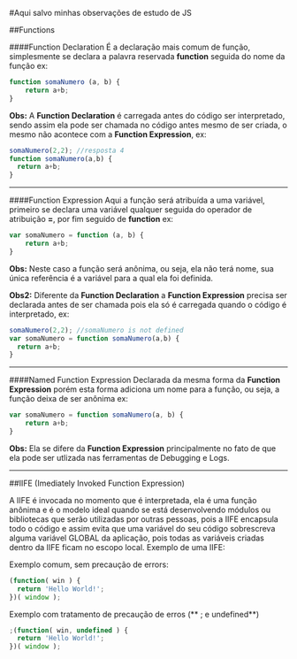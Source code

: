 #Aqui salvo minhas observações de estudo de JS


##Functions

####Function Declaration
É a declaração mais comum de função, simplesmente se declara a palavra reservada **function** seguida do nome da função ex:

```javascript
function somaNumero (a, b) {
	return a+b;
}
```

**Obs:** A **Function Declaration** é carregada antes do código ser interpretado, sendo assim ela pode ser chamada no código antes mesmo de ser criada, o mesmo não acontece com a **Function Expression**, ex:

```javascript
somaNumero(2,2); //resposta 4
function somaNumero(a,b) {
  return a+b;
}
``` 

----------------

####Function Expression
Aqui a função será atribuída a uma variável, primeiro se declara uma variável qualquer seguida do operador de atribuição   **=**,  por fim seguido de **function** ex:

```javascript
var somaNumero = function (a, b) {
	return a+b;
}
``` 

**Obs:** Neste caso a função será anônima, ou seja, ela não terá nome, sua única referência é a variável para a qual ela foi definida.

**Obs2:** Diferente da **Function Declaration** a **Function Expression** precisa ser declarada antes de ser chamada pois ela só é carregada quando o código é interpretado, ex:

```javascript
somaNumero(2,2); //somaNumero is not defined
var somaNumero = function somaNumero(a,b) {
  return a+b;
}
``` 

----------------


####Named Function Expression
Declarada da mesma forma da **Function Expression** porém esta forma adiciona um nome para a função, ou seja, a função deixa de ser anônima ex:

```javascript
var somaNumero = function somaNumero(a, b) {
	return a+b;
}
``` 

**Obs:** Ela se difere da **Function Expression** principalmente no fato de que ela pode ser utlizada nas ferramentas de Debugging e Logs.

----------------



##IIFE (Imediately Invoked Function Expression)

A IIFE é invocada no momento que é interpretada, ela é uma função anônima e é o modelo ideal quando se está desenvolvendo módulos ou bibliotecas que serão utilizadas por outras pessoas, pois a IIFE encapsula todo o código e assim evita que uma variável do seu código sobrescreva alguma variável GLOBAL da aplicação, pois todas as variáveis criadas dentro da IIFE ficam no escopo local. Exemplo de uma IIFE:

Exemplo comum, sem precaução de errors:

```javascript
(function( win ) {
  return 'Hello World!';
})( window );
``` 

Exemplo com tratamento de precaução de erros (** ; e undefined**)

```javascript
;(function( win, undefined ) {
  return 'Hello World!';
})( window );
```

